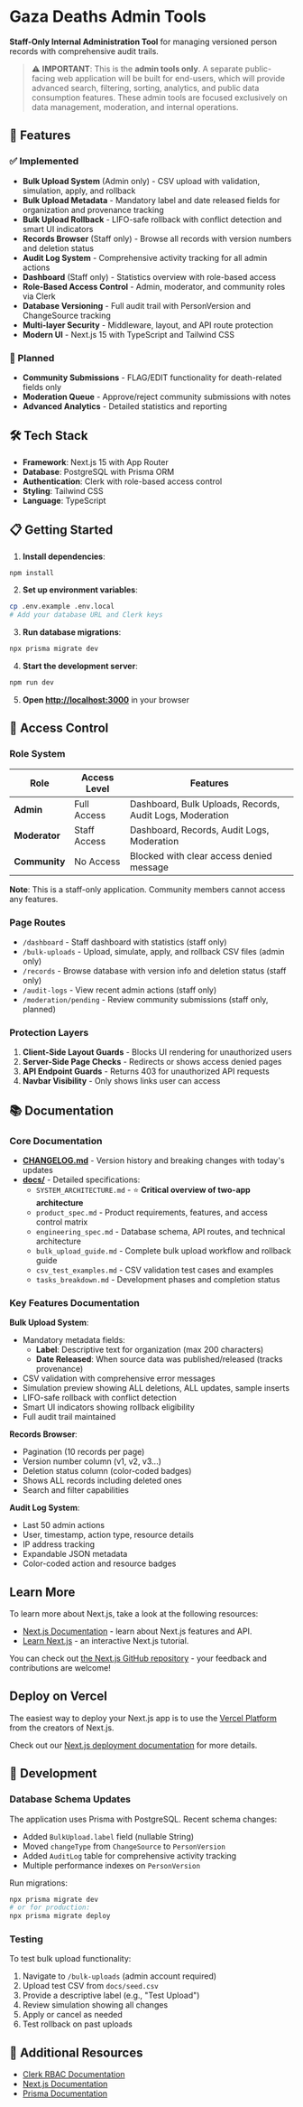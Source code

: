 # Gaza Deaths Admin Tools

**Staff-Only Internal Administration Tool** for managing versioned person records with comprehensive audit trails.

> ⚠️ **IMPORTANT**: This is the **admin tools only**. A separate public-facing web application will be built for end-users, which will provide advanced search, filtering, sorting, analytics, and public data consumption features. These admin tools are focused exclusively on data management, moderation, and internal operations.

## 🚀 Features

### ✅ Implemented
- **Bulk Upload System** (Admin only) - CSV upload with validation, simulation, apply, and rollback
- **Bulk Upload Metadata** - Mandatory label and date released fields for organization and provenance tracking
- **Bulk Upload Rollback** - LIFO-safe rollback with conflict detection and smart UI indicators
- **Records Browser** (Staff only) - Browse all records with version numbers and deletion status
- **Audit Log System** - Comprehensive activity tracking for all admin actions
- **Dashboard** (Staff only) - Statistics overview with role-based access
- **Role-Based Access Control** - Admin, moderator, and community roles via Clerk
- **Database Versioning** - Full audit trail with PersonVersion and ChangeSource tracking
- **Multi-layer Security** - Middleware, layout, and API route protection
- **Modern UI** - Next.js 15 with TypeScript and Tailwind CSS

### 🚧 Planned
- **Community Submissions** - FLAG/EDIT functionality for death-related fields only
- **Moderation Queue** - Approve/reject community submissions with notes
- **Advanced Analytics** - Detailed statistics and reporting

## 🛠 Tech Stack

- **Framework**: Next.js 15 with App Router
- **Database**: PostgreSQL with Prisma ORM
- **Authentication**: Clerk with role-based access control
- **Styling**: Tailwind CSS
- **Language**: TypeScript

## 📋 Getting Started

1. **Install dependencies**:
```bash
npm install
```

2. **Set up environment variables**:
```bash
cp .env.example .env.local
# Add your database URL and Clerk keys
```

3. **Run database migrations**:
```bash
npx prisma migrate dev
```

4. **Start the development server**:
```bash
npm run dev
```

5. **Open [http://localhost:3000](http://localhost:3000)** in your browser

## 🔐 Access Control

### Role System

| Role | Access Level | Features |
|------|--------------|----------|
| **Admin** | Full Access | Dashboard, Bulk Uploads, Records, Audit Logs, Moderation |
| **Moderator** | Staff Access | Dashboard, Records, Audit Logs, Moderation |
| **Community** | No Access | Blocked with clear access denied message |

**Note**: This is a staff-only application. Community members cannot access any features.

### Page Routes

- `/dashboard` - Staff dashboard with statistics (staff only)
- `/bulk-uploads` - Upload, simulate, apply, and rollback CSV files (admin only)
- `/records` - Browse database with version info and deletion status (staff only)
- `/audit-logs` - View recent admin actions (staff only)
- `/moderation/pending` - Review community submissions (staff only, planned)

### Protection Layers

1. **Client-Side Layout Guards** - Blocks UI rendering for unauthorized users
2. **Server-Side Page Checks** - Redirects or shows access denied pages
3. **API Endpoint Guards** - Returns 403 for unauthorized API requests
4. **Navbar Visibility** - Only shows links user can access

## 📚 Documentation

### Core Documentation
- **[CHANGELOG.md](./CHANGELOG.md)** - Version history and breaking changes with today's updates
- **[docs/](./docs/)** - Detailed specifications:
  - `SYSTEM_ARCHITECTURE.md` - ⭐ **Critical overview of two-app architecture**
  - `product_spec.md` - Product requirements, features, and access control matrix
  - `engineering_spec.md` - Database schema, API routes, and technical architecture
  - `bulk_upload_guide.md` - Complete bulk upload workflow and rollback guide
  - `csv_test_examples.md` - CSV validation test cases and examples
  - `tasks_breakdown.md` - Development phases and completion status

### Key Features Documentation

**Bulk Upload System**:
- Mandatory metadata fields:
  - **Label**: Descriptive text for organization (max 200 characters)
  - **Date Released**: When source data was published/released (tracks provenance)
- CSV validation with comprehensive error messages
- Simulation preview showing ALL deletions, ALL updates, sample inserts
- LIFO-safe rollback with conflict detection
- Smart UI indicators showing rollback eligibility
- Full audit trail maintained

**Records Browser**:
- Pagination (10 records per page)
- Version number column (v1, v2, v3...)
- Deletion status column (color-coded badges)
- Shows ALL records including deleted ones
- Search and filter capabilities

**Audit Log System**:
- Last 50 admin actions
- User, timestamp, action type, resource details
- IP address tracking
- Expandable JSON metadata
- Color-coded action and resource badges

## Learn More

To learn more about Next.js, take a look at the following resources:

- [Next.js Documentation](https://nextjs.org/docs) - learn about Next.js features and API.
- [Learn Next.js](https://nextjs.org/learn) - an interactive Next.js tutorial.

You can check out [the Next.js GitHub repository](https://github.com/vercel/next.js) - your feedback and contributions are welcome!

## Deploy on Vercel

The easiest way to deploy your Next.js app is to use the [Vercel Platform](https://vercel.com/new?utm_medium=default-template&filter=next.js&utm_source=create-next-app&utm_campaign=create-next-app-readme) from the creators of Next.js.

Check out our [Next.js deployment documentation](https://nextjs.org/docs/app/building-your-application/deploying) for more details.

## 🔧 Development

### Database Schema Updates

The application uses Prisma with PostgreSQL. Recent schema changes:
- Added `BulkUpload.label` field (nullable String)
- Moved `changeType` from `ChangeSource` to `PersonVersion`
- Added `AuditLog` table for comprehensive activity tracking
- Multiple performance indexes on `PersonVersion`

Run migrations:
```bash
npx prisma migrate dev
# or for production:
npx prisma migrate deploy
```

### Testing

To test bulk upload functionality:
1. Navigate to `/bulk-uploads` (admin account required)
2. Upload test CSV from `docs/seed.csv`
3. Provide a descriptive label (e.g., "Test Upload")
4. Review simulation showing all changes
5. Apply or cancel as needed
6. Test rollback on past uploads

## 📖 Additional Resources

- [Clerk RBAC Documentation](https://clerk.com/docs/guides/secure/basic-rbac)
- [Next.js Documentation](https://nextjs.org/docs)
- [Prisma Documentation](https://www.prisma.io/docs)